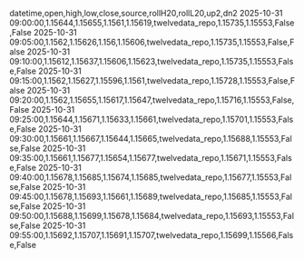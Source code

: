 datetime,open,high,low,close,source,rollH20,rollL20,up2,dn2
2025-10-31 09:00:00,1.15644,1.15655,1.1561,1.15619,twelvedata_repo,1.15735,1.15553,False,False
2025-10-31 09:05:00,1.1562,1.15626,1.156,1.15606,twelvedata_repo,1.15735,1.15553,False,False
2025-10-31 09:10:00,1.15612,1.15637,1.15606,1.15623,twelvedata_repo,1.15735,1.15553,False,False
2025-10-31 09:15:00,1.1562,1.15627,1.15596,1.1561,twelvedata_repo,1.15728,1.15553,False,False
2025-10-31 09:20:00,1.1562,1.15655,1.15617,1.15647,twelvedata_repo,1.15716,1.15553,False,False
2025-10-31 09:25:00,1.15644,1.15671,1.15633,1.15661,twelvedata_repo,1.15701,1.15553,False,False
2025-10-31 09:30:00,1.15661,1.15667,1.15644,1.15665,twelvedata_repo,1.15688,1.15553,False,False
2025-10-31 09:35:00,1.15661,1.15677,1.15654,1.15677,twelvedata_repo,1.15671,1.15553,False,False
2025-10-31 09:40:00,1.15678,1.15685,1.15674,1.15685,twelvedata_repo,1.15677,1.15553,False,False
2025-10-31 09:45:00,1.15678,1.15693,1.15661,1.15689,twelvedata_repo,1.15685,1.15553,False,False
2025-10-31 09:50:00,1.15688,1.15699,1.15678,1.15684,twelvedata_repo,1.15693,1.15553,False,False
2025-10-31 09:55:00,1.15692,1.15707,1.15691,1.15707,twelvedata_repo,1.15699,1.15566,False,False
